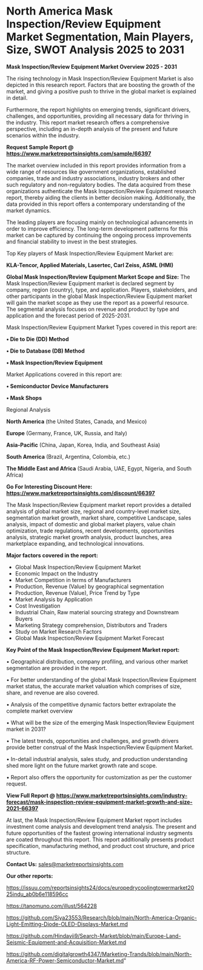 # North America Mask Inspection/Review Equipment Market Segmentation, Main Players, Size, SWOT Analysis 2025 to 2031

<Strong> Mask Inspection/Review Equipment Market Overview 2025 - 2031</strong>

The rising technology in Mask Inspection/Review Equipment Market is also depicted in this research report. Factors that are boosting the growth of the market, and giving a positive push to thrive in the global market is explained in detail.

Furthermore, the report highlights on emerging trends, significant drivers, challenges, and opportunities, providing all necessary data for thriving in the industry. This report market research offers a comprehensive perspective, including an in-depth analysis of the present and future scenarios within the industry.

<strong>Request Sample Report @ <a href=https://www.marketreportsinsights.com/sample/66397>https://www.marketreportsinsights.com/sample/66397</a></strong>

The market overview included in this report provides information from a wide range of resources like government organizations, established companies, trade and industry associations, industry brokers and other such regulatory and non-regulatory bodies. The data acquired from these organizations authenticate the Mask Inspection/Review Equipment research report, thereby aiding the clients in better decision making. Additionally, the data provided in this report offers a contemporary understanding of the market dynamics.

The leading players are focusing mainly on technological advancements in order to improve efficiency. The long-term development patterns for this market can be captured by continuing the ongoing process improvements and financial stability to invest in the best strategies.

Top Key players of Mask Inspection/Review Equipment Market are:

<strong>KLA-Tencor, Applied Materials, Lasertec, Carl Zeiss, ASML (HMI)</strong>

<strong><b>Global Mask Inspection/Review Equipment Market Scope and Size:</b></strong>
The Mask Inspection/Review Equipment market is declared segment by company, region (country), type, and application. Players, stakeholders, and other participants in the global Mask Inspection/Review Equipment market will gain the market scope as they use the report as a powerful resource. The segmental analysis focuses on revenue and product by type and application and the forecast period of 2025-2031.

Mask Inspection/Review Equipment Market Types covered in this report are:

<strong>• Die to Die (DD) Method

• Die to Database (DB) Method

• Mask Inspection/Review Equipment</strong>

Market Applications covered in this report are:

<strong>• Semiconductor Device Manufacturers

• Mask Shops</strong> 

Regional Analysis

<strong>North America</strong> (the United States, Canada, and Mexico)

<strong>Europe</strong> (Germany, France, UK, Russia, and Italy)

<strong>Asia-Pacific</strong> (China, Japan, Korea, India, and Southeast Asia)

<strong>South America</strong> (Brazil, Argentina, Colombia, etc.)

<strong>The Middle East and Africa</strong> (Saudi Arabia, UAE, Egypt, Nigeria, and South Africa)

<strong>Go For Interesting Discount Here: <a href=https://www.marketreportsinsights.com/discount/66397>https://www.marketreportsinsights.com/discount/66397</a></strong>

The Mask Inspection/Review Equipment market report provides a detailed analysis of global market size, regional and country-level market size, segmentation market growth, market share, competitive Landscape, sales analysis, impact of domestic and global market players, value chain optimization, trade regulations, recent developments, opportunities analysis, strategic market growth analysis, product launches, area marketplace expanding, and technological innovations.

<strong><b>Major factors covered in the report:</b></strong>
<ul>
  <li>Global Mask Inspection/Review Equipment Market </li>
  <li>Economic Impact on the Industry</li>
  <li>Market Competition in terms of Manufacturers</li>
  <li>Production, Revenue (Value) by geographical segmentation</li>
  <li>Production, Revenue (Value), Price Trend by Type</li>
  <li>Market Analysis by Application</li>
  <li>Cost Investigation</li>
  <li>Industrial Chain, Raw material sourcing strategy and Downstream Buyers</li>
  <li>Marketing Strategy comprehension, Distributors and Traders</li>
  <li>Study on Market Research Factors</li>
  <li>Global Mask Inspection/Review Equipment Market Forecast</li>
</ul>

<strong><b>Key Point of the Mask Inspection/Review Equipment Market report:</b></strong>

• Geographical distribution, company profiling, and various other market segmentation are provided in the report.

• For better understanding of the global Mask Inspection/Review Equipment market status, the accurate market valuation which comprises of size, share, and revenue are also covered.

• Analysis of the competitive dynamic factors better extrapolate the complete market overview

• What will be the size of the emerging Mask Inspection/Review Equipment market in 2031?

• The latest trends, opportunities and challenges, and growth drivers provide better construal of the Mask Inspection/Review Equipment Market.

• In-detail industrial analysis, sales study, and production understanding shed more light on the future market growth rate and scope.

• Report also offers the opportunity for customization as per the customer request.

<strong><b>View Full Report @ <a href=https://www.marketreportsinsights.com/industry-forecast/mask-inspection-review-equipment-market-growth-and-size-2021-66397>https://www.marketreportsinsights.com/industry-forecast/mask-inspection-review-equipment-market-growth-and-size-2021-66397</a></b></strong>


At last, the Mask Inspection/Review Equipment Market report includes investment come analysis and development trend analysis. The present and future opportunities of the fastest growing international industry segments are coated throughout this report. This report additionally presents product specification, manufacturing method, and product cost structure, and price structure.

<strong>Contact Us:</strong>
sales@marketreportsinsights.com

<strong>Our other reports:</strong>

<a href=https://issuu.com/reportsinsights24/docs/europedrycoolingtowermarket2025indu_ab0b6e118596cc>https://issuu.com/reportsinsights24/docs/europedrycoolingtowermarket2025indu_ab0b6e118596cc</a>

<a href=https://tanomuno.com/illust/564228>https://tanomuno.com/illust/564228</a>

<a href=https://github.com/Siya23553/Research/blob/main/North-America-Organic-Light-Emitting-Diode-OLED-Displays-Market.md>https://github.com/Siya23553/Research/blob/main/North-America-Organic-Light-Emitting-Diode-OLED-Displays-Market.md</a>

<a href=https://github.com/Hindavii9/Search-Market/blob/main/Europe-Land-Seismic-Equipment-and-Acquisition-Market.md>https://github.com/Hindavii9/Search-Market/blob/main/Europe-Land-Seismic-Equipment-and-Acquisition-Market.md</a>

<a href=https://github.com/digitalgrowth4347/Marketing-Trands/blob/main/North-America-RF-Power-Semiconductor-Market.md>https://github.com/digitalgrowth4347/Marketing-Trands/blob/main/North-America-RF-Power-Semiconductor-Market.md</a>"
